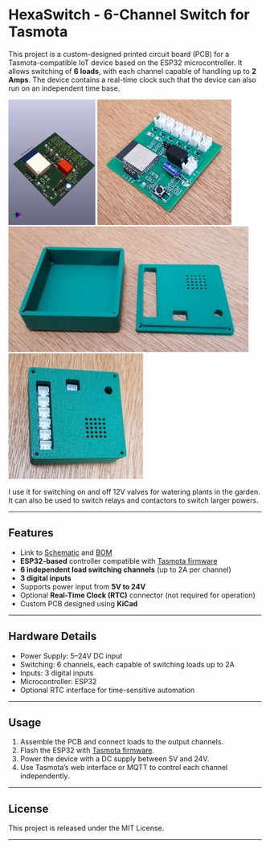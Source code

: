 # HexaSwitch - 6-Channel Switch for Tasmota

This project is a custom-designed printed circuit board (PCB) for a Tasmota-compatible IoT device based on the ESP32 microcontroller. It allows switching of **6 loads**, with each channel capable of handling up to **2 Amps**. The device contains a real-time clock such that the device can also run on an independent time base. 

<p float="left">
  <img src="img/board.png" height="250" /> 
  <img src="img/board1.jpg" height="250" />
  <img src="img/case.jpg" height="250" /> 
  <img src="img/final.jpg" height="250" /> 
</p>

I use it for switching on and off 12V valves for watering plants in the garden. It can also be used to switch relays and contactors to switch larger powers. 

---

## Features

- Link to [Schematic](schematic/schematic.pdf) and [BOM](schematic/bom/ibom.html)
- **ESP32-based** controller compatible with [Tasmota firmware](https://tasmota.github.io/)
- **6 independent load switching channels** (up to 2A per channel)
- **3 digital inputs**
- Supports power input from **5V to 24V**
- Optional **Real-Time Clock (RTC)** connector (not required for operation)
- Custom PCB designed using **KiCad**

---

## Hardware Details

- Power Supply: 5–24V DC input
- Switching: 6 channels, each capable of switching loads up to 2A
- Inputs: 3 digital inputs
- Microcontroller: ESP32
- Optional RTC interface for time-sensitive automation

---

## Usage

1. Assemble the PCB and connect loads to the output channels.
2. Flash the ESP32 with [Tasmota firmware](https://tasmota.github.io/).
3. Power the device with a DC supply between 5V and 24V.
4. Use Tasmota’s web interface or MQTT to control each channel independently.

---

## License

This project is released under the MIT License.

---



